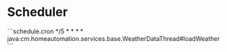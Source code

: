# Scheduler

´´´schedule.cron
*/5 * * * * java:cm.homeautomation.services.base.WeatherDataThread#loadWeather
´´´